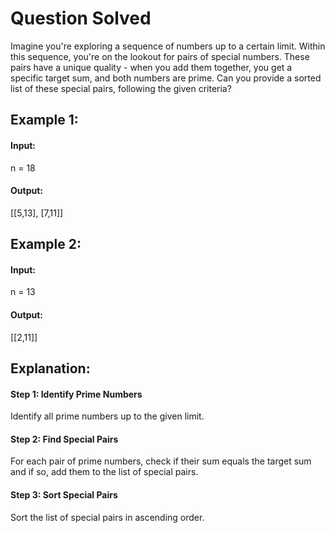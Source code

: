 # Question Solved
Imagine you're exploring a sequence of numbers up to a certain limit. Within this sequence, you're on the lookout for pairs of special numbers. These pairs have a unique quality - when you add them together, you get a specific target sum, and both numbers are prime. Can you provide a sorted list of these special pairs, following the given criteria? 

## Example 1: 
#### Input: 
n = 18 
#### Output: 
[[5,13], [7,11]] 

## Example 2: 
#### Input: 
n = 13 
#### Output: 
[[2,11]]

## Explanation:
#### Step 1: Identify Prime Numbers
Identify all prime numbers up to the given limit.
#### Step 2: Find Special Pairs
For each pair of prime numbers, check if their sum equals the target sum and if so, add them to the list of special pairs.
#### Step 3: Sort Special Pairs
Sort the list of special pairs in ascending order. 
